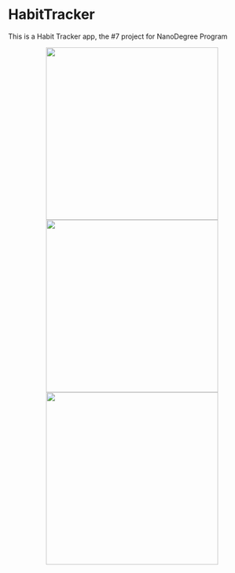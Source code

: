 # HabitTracker
This is a Habit Tracker app, the #7 project for NanoDegree Program

<p align="center">
  <img src="http://imgur.com/K2TM90J.png" width="350"/>
  <img src="http://imgur.com/9RXi9oK.png" width="350"/>
  <img src="http://imgur.com/EUl1bzw.png" width="350"/>
</p>
